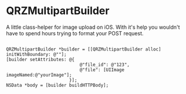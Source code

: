 QRZMultipartBuilder
================

A little class-helper for image upload on iOS. With it's help you wouldn't have to spend hours trying to format your POST request.

```objc

QRZMultipartBuilder *builder = [[QRZMultipartBuilder alloc] initWithBoundary: @""];
[builder setAttributes: @{   
                            @"file_id": @"123",
                            @"file": [UIImage imageNamed:@"yourImage"];
                        }];
NSData *body = [builder buildHTTPBody];

```
